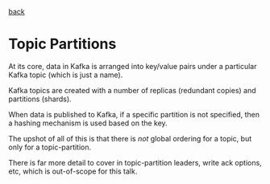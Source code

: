[back](README.md)
# Topic Partitions

At its core, data in Kafka is arranged into key/value pairs under a particular Kafka topic (which is just a name).

Kafka topics are created with a number of replicas (redundant copies) and partitions (shards).

When data is published to Kafka, if a specific partition is not specified, then a hashing mechanism is used based on the key.

The upshot of all of this is that there is *not* global ordering for a topic, but only for a topic-partition.

There is far more detail to cover in topic-partition leaders, write ack options, etc, which is out-of-scope for this talk. 